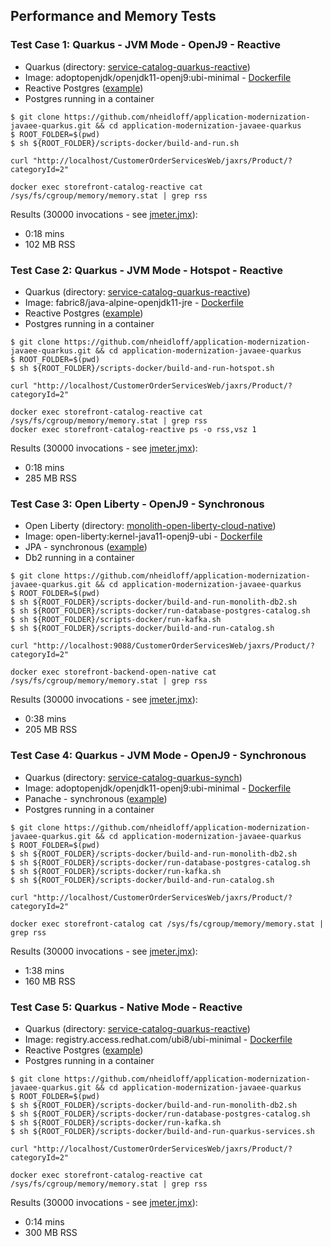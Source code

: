 ## Performance and Memory Tests


### Test Case 1: Quarkus - JVM Mode - OpenJ9 - Reactive

* Quarkus (directory: [service-catalog-quarkus-reactive](https://github.com/nheidloff/application-modernization-javaee-quarkus/tree/master/service-catalog-quarkus-reactive))
* Image: adoptopenjdk/openjdk11-openj9:ubi-minimal - [Dockerfile](../service-catalog-quarkus-reactive/Dockerfile)
* Reactive Postgres ([example](https://github.com/nheidloff/application-modernization-javaee-quarkus/blob/master/service-catalog-quarkus-reactive/src/main/java/com/ibm/catalog/ProductResource.java#L46))
* Postgres running in a container

```
$ git clone https://github.com/nheidloff/application-modernization-javaee-quarkus.git && cd application-modernization-javaee-quarkus
$ ROOT_FOLDER=$(pwd)
$ sh ${ROOT_FOLDER}/scripts-docker/build-and-run.sh
```

```
curl "http://localhost/CustomerOrderServicesWeb/jaxrs/Product/?categoryId=2"
```

```
docker exec storefront-catalog-reactive cat /sys/fs/cgroup/memory/memory.stat | grep rss
```

Results (30000 invocations - see [jmeter.jmx](jmeter.jmx)):
* 0:18 mins
* 102 MB RSS


### Test Case 2: Quarkus - JVM Mode - Hotspot - Reactive

* Quarkus (directory: [service-catalog-quarkus-reactive](https://github.com/nheidloff/application-modernization-javaee-quarkus/tree/master/service-catalog-quarkus-reactive))
* Image: fabric8/java-alpine-openjdk11-jre - [Dockerfile](../service-catalog-quarkus-reactive/Dockerfile.hotspot)
* Reactive Postgres ([example](https://github.com/nheidloff/application-modernization-javaee-quarkus/blob/master/service-catalog-quarkus-reactive/src/main/java/com/ibm/catalog/ProductResource.java#L46))
* Postgres running in a container

```
$ git clone https://github.com/nheidloff/application-modernization-javaee-quarkus.git && cd application-modernization-javaee-quarkus
$ ROOT_FOLDER=$(pwd)
$ sh ${ROOT_FOLDER}/scripts-docker/build-and-run-hotspot.sh
```

```
curl "http://localhost/CustomerOrderServicesWeb/jaxrs/Product/?categoryId=2"
```

```
docker exec storefront-catalog-reactive cat /sys/fs/cgroup/memory/memory.stat | grep rss
docker exec storefront-catalog-reactive ps -o rss,vsz 1 
```

Results (30000 invocations - see [jmeter.jmx](jmeter.jmx)):
* 0:18 mins
* 285 MB RSS


### Test Case 3: Open Liberty - OpenJ9 - Synchronous 

* Open Liberty (directory: [monolith-open-liberty-cloud-native](https://github.com/nheidloff/application-modernization-javaee-quarkus/tree/master/monolith-open-liberty-cloud-native))
* Image: open-liberty:kernel-java11-openj9-ubi - [Dockerfile](../monolith-open-liberty-cloud-native/Dockerfile.multistage)
* JPA - synchronous ([example](https://github.com/nheidloff/application-modernization-javaee-quarkus/blob/master/monolith-open-liberty-cloud-native/src/main/java/org/pwte/example/service/ProductSearchServiceImpl.java#L30))
* Db2 running in a container

```
$ git clone https://github.com/nheidloff/application-modernization-javaee-quarkus.git && cd application-modernization-javaee-quarkus
$ ROOT_FOLDER=$(pwd)
$ sh ${ROOT_FOLDER}/scripts-docker/build-and-run-monolith-db2.sh
$ sh ${ROOT_FOLDER}/scripts-docker/run-database-postgres-catalog.sh
$ sh ${ROOT_FOLDER}/scripts-docker/run-kafka.sh
$ sh ${ROOT_FOLDER}/scripts-docker/build-and-run-catalog.sh
```

```
curl "http://localhost:9088/CustomerOrderServicesWeb/jaxrs/Product/?categoryId=2"
```

```
docker exec storefront-backend-open-native cat /sys/fs/cgroup/memory/memory.stat | grep rss
```

Results (30000 invocations - see [jmeter.jmx](jmeter.jmx)):
*  0:38 mins
*  205 MB RSS


### Test Case 4: Quarkus - JVM Mode - OpenJ9 - Synchronous

* Quarkus (directory: [service-catalog-quarkus-synch](https://github.com/nheidloff/application-modernization-javaee-quarkus/tree/master/service-catalog-quarkus-synch))
* Image: adoptopenjdk/openjdk11-openj9:ubi-minimal - [Dockerfile](../service-catalog-quarkus-synch/Dockerfile)
* Panache - synchronous ([example](https://github.com/nheidloff/application-modernization-javaee-quarkus/blob/master/service-catalog-quarkus-synch/src/main/java/com/ibm/catalog/CategoryResource.java#L29))
* Postgres running in a container

```
$ git clone https://github.com/nheidloff/application-modernization-javaee-quarkus.git && cd application-modernization-javaee-quarkus
$ ROOT_FOLDER=$(pwd)
$ sh ${ROOT_FOLDER}/scripts-docker/build-and-run-monolith-db2.sh
$ sh ${ROOT_FOLDER}/scripts-docker/run-database-postgres-catalog.sh
$ sh ${ROOT_FOLDER}/scripts-docker/run-kafka.sh
$ sh ${ROOT_FOLDER}/scripts-docker/build-and-run-catalog.sh
```

```
curl "http://localhost/CustomerOrderServicesWeb/jaxrs/Product/?categoryId=2"
```

```
docker exec storefront-catalog cat /sys/fs/cgroup/memory/memory.stat | grep rss
```

Results (30000 invocations - see [jmeter.jmx](jmeter.jmx)):
* 1:38 mins
* 160 MB RSS


### Test Case 5: Quarkus - Native Mode - Reactive

* Quarkus (directory: [service-catalog-quarkus-reactive](https://github.com/nheidloff/application-modernization-javaee-quarkus/tree/master/service-catalog-quarkus-reactive))
* Image: registry.access.redhat.com/ubi8/ubi-minimal - [Dockerfile](../service-catalog-quarkus-reactive/src/main/docker/Dockerfile)
* Reactive Postgres ([example](https://github.com/nheidloff/application-modernization-javaee-quarkus/blob/master/service-catalog-quarkus-reactive/src/main/java/com/ibm/catalog/ProductResource.java#L46))
* Postgres running in a container

```
$ git clone https://github.com/nheidloff/application-modernization-javaee-quarkus.git && cd application-modernization-javaee-quarkus
$ ROOT_FOLDER=$(pwd)
$ sh ${ROOT_FOLDER}/scripts-docker/build-and-run-monolith-db2.sh
$ sh ${ROOT_FOLDER}/scripts-docker/run-database-postgres-catalog.sh
$ sh ${ROOT_FOLDER}/scripts-docker/run-kafka.sh
$ sh ${ROOT_FOLDER}/scripts-docker/build-and-run-quarkus-services.sh
```

```
curl "http://localhost/CustomerOrderServicesWeb/jaxrs/Product/?categoryId=2"
```

```
docker exec storefront-catalog-reactive cat /sys/fs/cgroup/memory/memory.stat | grep rss
```

Results (30000 invocations - see [jmeter.jmx](jmeter.jmx)):
* 0:14 mins
* 300 MB RSS

